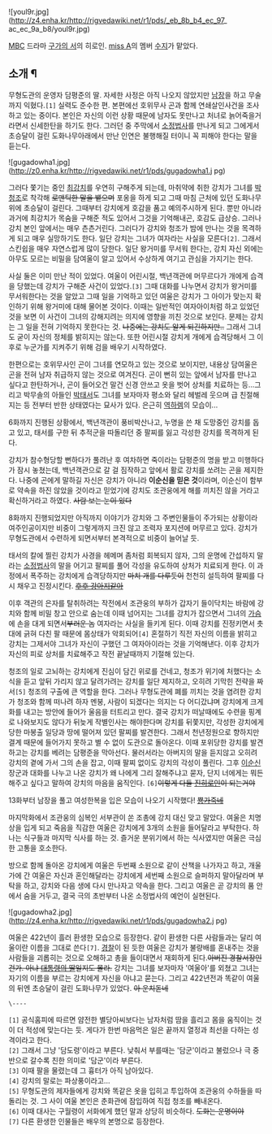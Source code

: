 ![youl9r.jpg](http://z4.enha.kr/http://rigvedawiki.net/r1/pds/_eb_8b_b4_ec_97_
ac_ec_9a_b8/youl9r.jpg)

[MBC](MBC.md) 드라마 [구가의 서](%EA%B5%AC%EA%B0%80%EC%9D%98%20%EC%84%9C.md)의
히로인. [miss A](miss%20A.md)의 멤버
[수지](%EC%88%98%EC%A7%80%28miss%20A%29.md)가 맡았다.

## 소개 ¶

무형도관의 운영자 담평준의 딸. 자세한 사정은 아직 나오지 않았지만 [남장](%EB%82%A8%EC%9E%A5.md)을 하고 무술까지
익혔다.`[1]` 실력도 준수한 편. 본편에선 호위무사 곤과 함께 연쇄살인사건을 조사하고 있는 중이다. 본인은 자신의 이런 상황 때문에
남자도 못만나고 처녀로 늙어죽을거라면서 신세한탄을 하기도 한다. 그러던 중 주막에서
[소정법사](%EC%86%8C%EC%A0%95%EB%B2%95%EC%82%AC.md)를 만나게 되고 그에게서 초승달이 걸린
도화나무아래에서 만난 인연은 불행해질 터이니 꼭 피해야 한다는 말을 듣는다.

  

![gugadowha1.jpg](http://z0.enha.kr/http://rigvedawiki.net/r1/pds/gugadowha1.j
pg)

  
그러다 쫓기는 중인 [최강치](%EC%B5%9C%EA%B0%95%EC%B9%98.md)를 우연히 구해주게 되는데, 마취약에 취한 강치가
그녀를 [박청조](%EB%B0%95%EC%B2%AD%EC%A1%B0.md)로 착각해 <del>로맨틱한 말을 뱉으며</del> 포옹을
하게 되고 그때 마침 근처에 있던 도화나무 위에 초승달이 걸린다. 그때부터 강치에게 호감을 품고 예의주시하게 된다. 뿐만 아니라 과거에
최강치가 목숨을 구해준 적도 있어서 그것을 기억해내곤, 호감도 급상승. 그러나 강치 본인 앞에서는 매우 츤츤거린다. 그러다가 강치와 청조가
밤에 만나는 것을 목격하게 되고 매우 실망하기도 한다. 일단 강치는 그녀가 여자라는 사실을 모른다`[2]`. 그래서 스킨쉽을 매우 자연스럽게
많이 당한다. 일단 왕거미를 무서워 한다는, 강치 자신 외에는 아무도 모르는 비밀을 담여울이 알고 있어서 수상하게 여기고 관심을 가지기는
한다.

  

사실 둘은 이미 만난 적이 있었다. 여울이 어린시절, 백년객관에 머무르다가 개에게 습격을 당했는데 강치가 구해준 사건이 있었다.`[3]`
그때 대화를 나누면서 강치가 왕거미를 무서워한다는 것을 알았고 그때 일을 기억하고 있던 여울은 강치가 그 아이가 맞는지 확인하기 위해
왕거미에 대해 물어본 것이다. 이때는 일반적인 여자아이처럼 하고 있었던 것을 보면 이 사건이 그녀의 강해지려는 의지에 영향을 끼친 것으로
보인다. 문제는 강치는 그 일을 전혀 기억하지 못한다는 것. <del>나중에는 강치도 알게 되긴하지만..</del> 그래서 그녀도 굳이
자신의 정체를 밝히지는 않는다. 또한 어린시절 강치게 개에게 습격당해서 그 이후로 누군가를 지켜주기 위해 검을 배우기 시작하였다.

  

한편으로는 호위무사인 곤이 그녀를 연모하고 있는 것으로 보이지만, 내용상 담여울은 곤을 전혀 남자 취급하지 않는 것으로 여겨진다. 곤이 뻔히
있는 앞에서 남자를 만나고 싶다고 한탄하거나, 곤이 들어오건 말건 신경 안쓰고 옷을 벗어 상처를 치료하는 등...그리고 박무솔의 아들인
[박태서](%EB%B0%95%ED%83%9C%EC%84%9C.md)도 그녀를 보자마자 평소와 달리 헤벌레 웃으며 급 친절해지는 등
전부터 반한 상태였다는 묘사가 있다. 은근히 [역하렘](%EC%97%AD%ED%95%98%EB%A0%98.md)의 모습이...

  

6화까지 진행된 상황에서, 백년객관이 풍비박산나고, 누명을 쓴 채 도망중인 강치를 돕고 있고, 태서를 구한 뒤 추적군을 따돌리던 중 팔찌를
잃고 각성한 강치를 목격하게 된다.  

  

강치가 참수형당할 뻔하다가 풀려난 후 여차하면 죽이라는 담평준의 명을 받고 미행하다가 잠시 놓쳤는데, 백년객관으로 갈 걸 짐작하고 앞에서
활로 강치를 쏘려는 곤을 제지한다. 나중에 곤에게 말하길 자신은 강치가 아니라 **이순신을 믿은 것**이라며, 이순신이 함부로 약속을 하진
않았을 것이라고 믿었기에 강치도 조관웅에게 해를 끼치진 않을 거라고 확신하거라고 하였다. <del>사람 보는 눈이 있다</del>

  

8화까지 진행되었지만 아직까지 이야기가 강치와 그 주변인물들이 주가되는 상황이라 여주인공이지만 비중이 그렇게까지 크진 않고 조력자 포지션에
머무르고 있다. 강치가 무형도관에서 수련하게 되면서부터 본격적으로 비중이 늘어날 듯.  

  

태서의 칼에 찔린 강치가 사경을 헤메며 좀처럼 회복되지 않자, 그의 운명에 간섭하지 말라는
[소정법사](%EC%86%8C%EC%A0%95%EB%B2%95%EC%82%AC.md)의 말을 어기고 팔찌를 풀어 각성을 유도하여 상처가
치료되게 한다. 이 과정에서 폭주하는 강치에게 습격당하지만 <del>마치 개를 다루듯이</del> 천천히 설득하여 팔찌를 다시 채우고
진정시킨다. <del>[후후 강아지같아](%EB%AF%B8%EC%A6%88%EC%82%AC%EC%99%80%20%EB%A7%88%EC%98%A4.md)</del>

  

이후 객관의 은자를 탈취하려는 작전에서 조관웅의 부하가 갑자기 들이닥치는 바람에 강치와 함께 비밀 창고 안으로 숨는데 이때 넘어지는 그녀를
강치가 잡으면서 그녀의 [가슴](%EA%B0%80%EC%8A%B4.md)에 손을 대게 되면서<del>부러운 놈</del> 여자라는
사실을 들키게 된다. 이때 강치를 진정키면서 촛대에 긁혀 다친 팔 때문에 몸상태가 악회되어`[4]` 혼절하기 직전 자신의 이름을 밝히고
강치는 그제서야 그녀가 자신이 구했던 그 여자아이라는 것을 기억해낸다. 이후 강치가 자신의 피로 상처를 치료해주고 작전 끝날때까지 기절해
있는다.

  

청조의 일로 고뇌하는 강치에게 진심이 담긴 위로를 건네고, 청조가 위기에 처했다는 소식을 듣고 앞뒤 가리지 않고 달려가려는 강치를 일단
제지하고, 오히려 기막힌 전략을 짜서`[5]` 청조의 구출에 큰 역할을 한다. 그러나 무형도관에 폐를 끼치는 것을 염려한 강치가 청조와 함께
떠나려 하자 멘붕, 사람이 되겠다는 의지는 다 어디갔냐며 강치에게 크게 화를 내고는 방안에 들어가 울음을 터트리고 만다. 결국 강치가
떠날때에도 수련을 핑계로 나와보지도 않다가 뒤늦게 작별인사는 해야한다며 강치를 뒤쫓지만, 각성한 강치에게 당한 마봉출 일당과 땅에 떨어져
있던 팔찌를 발견한다. 그래서 천년정원으로 향하지만 결계 때문에 들어가지 못하고 별 수 없이 도관으로 돌아온다. 이때 포위당한 강치를
발견하고는 강치를 베려는 담평준을 막아선다. 물러서라는 아버지의 말을 듣지않고 오히려 강치의 곁에 가서 그의 손을 잡고, 이때 팔찌 없이도
강치의 각성이 풀린다. 그후 [이순신](%EC%9D%B4%EC%88%9C%EC%8B%A0%28%EA%B5%AC%EA%B0%80%EC%9D%98%20%EC%84%9C%29.md) 장군과 대화를 나누고 나온 강치가 왜 나에게 그리 잘해주냐고 묻자, 단지 너에게는 뭐든 해주고
싶다고 말하여 강치의 마음을 움직인다. `[6]`<del>이렇게 다들
[진히로인](%EC%A7%84%ED%9E%88%EB%A1%9C%EC%9D%B8.md)이 되는거야</del>

  

13화부터 남장을 풀고 여성한복을 입은 모습이 나오기 시작했다!
<del>[뿅가죽네](%EB%BF%85%EA%B0%80%EC%A3%BD%EB%84%A4.md)</del>

  

마지막화에서 조관웅의 심복인 서부관이 쏜 조총에 강치 대신 맞고 말았다. 여울은 치명상을 입게 되고 죽음을 직감한 여울은 강치에게 3개의
소원을 들어달라고 부탁한다. 하나는 식구들과 마지막 식사를 하는 것. 즐거운 분위기에서 하는 식사였지만 여울은 극심한 고통을 호소한다.  

  

방으로 함께 돌아온 강치에게 여울은 두번째 소원으로 같이 산책을 나가자고 하고, 개울가에 간 여울은 자신과 혼인해달라는 강치에게 세번째
소원으로 슬퍼하지 말아달라며 부탁을 하고, 강치와 다음 생에 다시 만나자고 약속을 한다. 그리고 여울은 곧 강치의 품 안에서 숨을 거두고,
결국 극의 초반부터 나온 소정법사의 예언이 실현된다.  

  

![gugadowha2.jpg](http://z4.enha.kr/http://rigvedawiki.net/r1/pds/gugadowha2.j
pg)

  
여울은 422년이 흘러 환생한 모습으로 등장한다. 같이 환생한 다른 사람들과는 달리 여울이란 이름을 그대로 쓴다`[7]`.
[경찰](%EA%B2%BD%EC%B0%B0.md)이 된 듯한 여울은 강치가 불량배를 혼내주는 것을 사람들을 괴롭히는 것으로 오해하고
총을 들이대면서 재회하게 된다.<del>아버진 경찰서장인건가. 아냐 [대통령의 딸](%EC%95%84%EC%9D%B4%EB%A6%AC%EC%8A%A4/%EB%93%B1%EC%9E%A5%EC%9D%B8%EB%AC%BC.md)일지도 몰라.</del> 강치는 그녀를 보자마자
'여울아'를 외쳤고 그녀는 자기의 이름을 부르는 강치에게 자신을 아냐고 묻는다. 그리고 422년전과 똑같이 여울의 뒤엔 초승달이 걸린
도화나무가 있었다. <del>아 운치돋네</del>

`\----`

`[1]` 공식홈피에 따르면 얌전한 별당아씨보다는 남자처럼 땀을 흘리고 몸을 움직이는 것이 더 적성에 맞는다는 듯. 게다가 한번 마음먹은
일은 끝까지 열정과 최선을 다하는 성격이라고 한다.  
`[2]` 그래서 그냥 '담도령'이라고 부른다. 낮춰서 부를때는 '담군'이라고 불렀으나 극 중반으로 갈수록 친한 의미로 '담군'이라 부른다.  
`[3]` 이때 팔을 물렸는데 그 흉터가 아직 남아있다.  
`[4]` 강치의 말로는 파상풍이라고...  
`[5]` 무형도관의 제자들에게 강치와 똑같은 옷을 입히고 투입하여 조관웅의 수하들을 따돌리는 것. 그 사이 여울 본인은 춘화관에 잠입하여
직접 청조를 빼내온다.  
`[6]` 이때 대사는 구월령이 서화에게 했던 말과 상당히 비슷하다. <del>도화는 운명이야</del>  
`[7]` 다른 환생한 인물들은 배우의 본명으로 등장한다.

